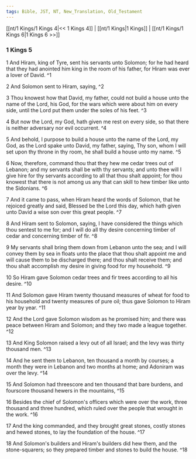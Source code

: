 ```yaml
---
tags: Bible, JST, NT, New_Translation, Old_Testament
---
```


[[nt/1 Kings/1 Kings 4|<< 1 Kings 4]] | [[nt/1 Kings|1 Kings]] | [[nt/1 Kings/1 Kings 6|1 Kings 6 >>]]

### 1 Kings 5

1 And Hiram, king of Tyre, sent his servants unto Solomon; for he had heard that they had anointed him king in the room of his father, for Hiram was ever a lover of David.  ^1

2 And Solomon sent to Hiram, saying,  ^2

3 Thou knowest how that David, my father, could not build a house unto the name of the Lord, his God, for the wars which were about him on every side, until the Lord put them under the soles of his feet.  ^3

4 But now the Lord, my God, hath given me rest on every side, so that there is neither adversary nor evil occurrent.  ^4

5 And behold, I purpose to build a house unto the name of the Lord, my God, as the Lord spake unto David, my father, saying, Thy son, whom I will set upon thy throne in thy room, he shall build a house unto my name.  ^5

6 Now, therefore, command thou that they hew me cedar trees out of Lebanon; and my servants shall be with thy servants; and unto thee will I give hire for thy servants according to all that thou shalt appoint; for thou knowest that there is not among us any that can skill to hew timber like unto the Sidonians.  ^6

7 And it came to pass, when Hiram heard the words of Solomon, that he rejoiced greatly and said, Blessed be the Lord this day, which hath given unto David a wise son over this great people.  ^7

8 And Hiram sent to Solomon, saying, I have considered the things which thou sentest to me for; and I will do all thy desire concerning timber of cedar and concerning timber of fir.  ^8

9 My servants shall bring them down from Lebanon unto the sea; and I will convey them by sea in floats unto the place that thou shalt appoint me and will cause them to be discharged there; and thou shalt receive them; and thou shalt accomplish my desire in giving food for my household.  ^9

10 So Hiram gave Solomon cedar trees and fir trees according to all his desire.  ^10

11 And Solomon gave Hiram twenty thousand measures of wheat for food to his household and twenty measures of pure oil; thus gave Solomon to Hiram year by year.  ^11

12 And the Lord gave Solomon wisdom as he promised him; and there was peace between Hiram and Solomon; and they two made a league together.  ^12

13 And King Solomon raised a levy out of all Israel; and the levy was thirty thousand men.  ^13

14 And he sent them to Lebanon, ten thousand a month by courses; a month they were in Lebanon and two months at home; and Adoniram was over the levy.  ^14

15 And Solomon had threescore and ten thousand that bare burdens, and fourscore thousand hewers in the mountains,  ^15

16 Besides the chief of Solomon\'s officers which were over the work, three thousand and three hundred, which ruled over the people that wrought in the work.  ^16

17 And the king commanded, and they brought great stones, costly stones and hewed stones, to lay the foundation of the house.  ^17

18 And Solomon\'s builders and Hiram\'s builders did hew them, and the stone-squarers; so they prepared timber and stones to build the house.  ^18

 
